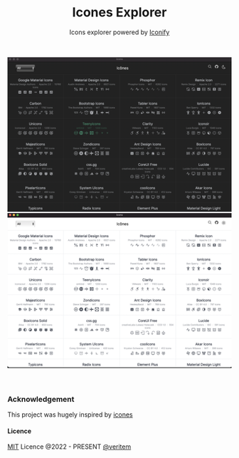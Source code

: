 <h1 align="center">Icones Explorer</h1>

  <p align="center">Icons explorer powered by <a href="https://github.com/iconify/iconify">Iconify</a> </p>

<br/>
<br/>


<center>

 <img src="public/screenshots/dark.png" alt="dark version">
  <br/>
 <img src="public/screenshots/light.png" alt="light version">

</center>


<br/>
<br/>

### Acknowledgement

This project was hugely inspired by [icones](https://icones.js.org/)

#### Licence

[MIT](https://github.com/veritem/useform/blob/main/LICENSE) Licence @2022 - PRESENT [@veritem](https://github.com/veritem)
